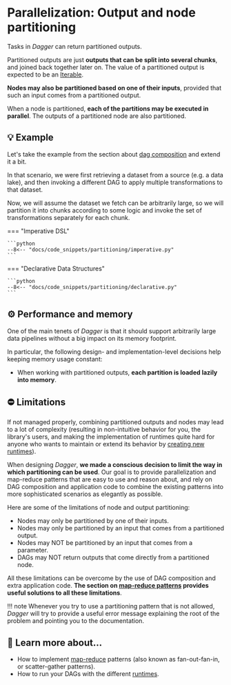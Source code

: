 # Parallelization: Output and node partitioning

Tasks in _Dagger_ can return partitioned outputs.

Partitioned outputs are just __outputs that can be split into several chunks__, and joined back together later on. The value of a partitioned output is expected to be an [Iterable](https://docs.python.org/3/library/collections.abc.html#collections.abc.Iterable).

__Nodes may also be partitioned based on one of their inputs__, provided that such an input comes from a partitioned output.

When a node is partitioned, __each of the partitions may be executed in parallel__. The outputs of a partitioned node are also partitioned.


## 💡 Example

Let's take the example from the section about [dag composition](dag-composition.md) and extend it a bit.

In that scenario, we were first retrieving a dataset from a source (e.g. a data lake), and then invoking a different DAG to apply multiple transformations to that dataset.

Now, we will assume the dataset we fetch can be arbitrarily large, so we will partition it into chunks according to some logic and invoke the set of transformations separately for each chunk.


=== "Imperative DSL"

    ```python
    --8<-- "docs/code_snippets/partitioning/imperative.py"
    ```

=== "Declarative Data Structures"

    ```python
    --8<-- "docs/code_snippets/partitioning/declarative.py"
    ```


## ⚙️ Performance and memory

One of the main tenets of _Dagger_ is that it should support arbitrarily large data pipelines without a big impact on its memory footprint.

In particular, the following design- and implementation-level decisions help keeping memory usage constant:

<!-- - Serializers work with buffered I/O types, allowing you to serialize and deserialize values backed by a local or remote file system. -->
- When working with partitioned outputs, __each partition is loaded lazily into memory__.

<!-- This means you should be able to use native Python types such as [Dask's DataFrames](https://docs.dask.org/en/latest/dataframe.html) to process large datasets and pass them between nodes without requiring the machine's memory to scale linearly. -->


## ⛔ Limitations

If not managed properly, combining partitioned outputs and nodes may lead to a lot of complexity (resulting in non-intuitive behavior for you, the library's users, and making the implementation of runtimes quite hard for anyone who wants to maintain or extend its behavior by [creating new runtimes](runtimes/write-your-own.md)).

When designing _Dagger_, __we made a conscious decision to limit the way in which partitioning can be used__. Our goal is to provide parallelization and map-reduce patterns that are easy to use and reason about, and rely on DAG composition and application code to combine the existing patterns into more sophisticated scenarios as elegantly as possible.

Here are some of the limitations of node and output partitioning:

* Nodes may only be partitioned by one of their inputs.
* Nodes may only be partitioned by an input that comes from a partitioned output.
* Nodes may NOT be partitioned by an input that comes from a parameter.
* DAGs may NOT return outputs that come directly from a partitioned node.

All these limitations can be overcome by the use of DAG composition and extra application code. __The section on [map-reduce patterns](map-reduce.md) provides useful solutions to all these limitations__.

!!! note
    Whenever you try to use a partitioning pattern that is not allowed, _Dagger_ will try to provide a useful error message explaining the root of the problem and pointing you to the documentation.


## 🧠 Learn more about...

- How to implement [map-reduce](map-reduce.md) patterns (also known as fan-out-fan-in, or scatter-gather patterns).
- How to run your DAGs with the different [runtimes](runtimes/alternatives.md).
